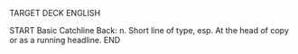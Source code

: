 TARGET DECK
ENGLISH

START
Basic
Catchline
Back: n. Short line of type, esp. At the head of copy or as a running headline.
END

